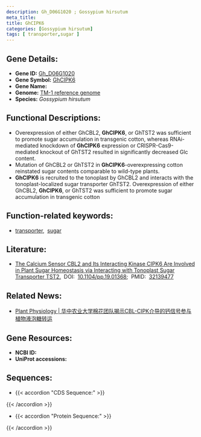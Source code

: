 ```yaml
---
description: Gh_D06G1020 ; Gossypium hirsutum
meta_title:
title: GhCIPK6
categories: [Gossypium hirsutum]
tags: [ transporter,sugar ]
---
```


## Gene Details:
- **Gene ID:**	[Gh_D06G1020]()
- **Gene Symbol:** <u>GhCIPK6</u>
- **Gene Name:** 
- **Genome:** [TM-1 reference genome]()
- **Species:** *Gossypium hirsutum*

## Functional Descriptions:
   - Overexpression of either GhCBL2, **GhCIPK6**, or GhTST2 was sufficient to promote sugar accumulation in transgenic cotton, whereas RNAi-mediated knockdown of **GhCIPK6** expression or CRISPR-Cas9-mediated knockout of GhTST2 resulted in significantly decreased Glc content.
   - Mutation of GhCBL2 or GhTST2 in **GhCIPK6**-overexpressing cotton reinstated sugar contents comparable to wild-type plants.
   - **GhCIPK6** is recruited to the tonoplast by GhCBL2 and interacts with the tonoplast-localized sugar transporter GhTST2. Overexpression of either GhCBL2, **GhCIPK6**, or GhTST2 was sufficient to promote sugar accumulation in transgenic cotton

## Function-related keywords:
   - [transporter](/tags/transporter/),&nbsp;&nbsp;[sugar](/tags/sugar/)

## Literature:
   - [The Calcium Sensor CBL2 and Its Interacting Kinase CIPK6 Are Involved in Plant Sugar Homeostasis via Interacting with Tonoplast Sugar Transporter TST2.]( https://academic.oup.com/plphys/article/183/1/236/6116274?login=true)&nbsp;&nbsp;DOI:&nbsp;&nbsp;[10.1104/pp.19.01368](https://academic.oup.com/plphys/article/183/1/236/6116274?login=true);&nbsp;&nbsp;PMID:&nbsp;&nbsp;[32139477](https://pubmed.ncbi.nlm.nih.gov/32139477/)

## Related News:
   - [Plant Physiology | 华中农业大学棉花团队揭示CBL-CIPK介导的钙信号参与植物液泡糖转运](https://mp.weixin.qq.com/s?__biz=Mzg3MDEwNDEyMg==&mid=2247487605&idx=1&sn=8754ab03be1c80d4c4169260538d7a2c&chksm=ce93bd20f9e4343647a4e4f20cda70d2d8708c118dd35bb375243ac7878a97e3c23bf12df009&scene=27#wechat_redirect)

## Gene Resources:
- **NCBI ID:**  [](https://www.ncbi.nlm.nih.gov/gene/?term=)
- **UniProt accessions:** [](https://www.uniprot.org/uniprotkb//entry)



## Sequences:
- {{< accordion "CDS Sequence:" >}}

{{< /accordion >}}
- {{< accordion "Protein Sequence:" >}}

{{< /accordion >}}
